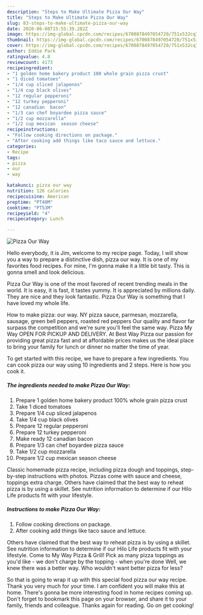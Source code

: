 ```yaml
---
description: "Steps to Make Ultimate Pizza Our Way"
title: "Steps to Make Ultimate Pizza Our Way"
slug: 83-steps-to-make-ultimate-pizza-our-way
date: 2020-06-08T15:55:39.282Z
image: https://img-global.cpcdn.com/recipes/6700878497054720/751x532cq70/pizza-our-way-recipe-main-photo.jpg
thumbnail: https://img-global.cpcdn.com/recipes/6700878497054720/751x532cq70/pizza-our-way-recipe-main-photo.jpg
cover: https://img-global.cpcdn.com/recipes/6700878497054720/751x532cq70/pizza-our-way-recipe-main-photo.jpg
author: Eddie Park
ratingvalue: 4.8
reviewcount: 4173
recipeingredient:
- "1 golden home bakery product 100 whole grain pizza crust"
- "1 diced tomatoes"
- "1/4 cup sliced jalapenos"
- "1/4 cup black olives"
- "12 regular pepperoni"
- "12 turkey pepperoni"
- "12 canadian  bacon"
- "1/3 can chef boyardee pizza sauce"
- "1/2 cup mozzarella"
- "1/2 cup mexican  season cheese"
recipeinstructions:
- "Follow cooking directions on package."
- "After cooking add things like taco sauce and lettuce."
categories:
- Recipe
tags:
- pizza
- our
- way

katakunci: pizza our way 
nutrition: 126 calories
recipecuisine: American
preptime: "PT40M"
cooktime: "PT53M"
recipeyield: "4"
recipecategory: Lunch

---
```



![Pizza Our Way](https://img-global.cpcdn.com/recipes/6700878497054720/751x532cq70/pizza-our-way-recipe-main-photo.jpg)

Hello everybody, it is Jim, welcome to my recipe page. Today, I will show you a way to prepare a distinctive dish, pizza our way. It is one of my favorites food recipes. For mine, I'm gonna make it a little bit tasty. This is gonna smell and look delicious.

Pizza Our Way is one of the most favored of recent trending meals in the world. It is easy, it is fast, it tastes yummy. It is appreciated by millions daily. They are nice and they look fantastic. Pizza Our Way is something that I have loved my whole life.

How to make pizza: our way. NY pizza sauce, parmesan, mozzarella, sausage, green bell peppers, roasted red peppers Our quality and flavor far surpass the competition and we&#39;re sure you&#39;ll feel the same way. Pizza My Way OPEN FOR PICKUP AND DELIVERY. At Best Way Pizza our passion for providing great pizza fast and at affordable prices makes us the ideal place to bring your family for lunch or dinner no matter the time of year.


To get started with this recipe, we have to prepare a few ingredients. You can cook pizza our way using 10 ingredients and 2 steps. Here is how you cook it.

<!--inarticleads1-->

##### The ingredients needed to make Pizza Our Way:

1. Prepare 1 golden home bakery product 100% whole grain pizza crust
1. Take 1 diced tomatoes
1. Prepare 1/4 cup sliced jalapenos
1. Take 1/4 cup black olives
1. Prepare 12 regular pepperoni
1. Prepare 12 turkey pepperoni
1. Make ready 12 canadian  bacon
1. Prepare 1/3 can chef boyardee pizza sauce
1. Take 1/2 cup mozzarella
1. Prepare 1/2 cup mexican  season cheese


Classic homemade pizza recipe, including pizza dough and toppings, step-by-step instructions with photos. Pizzas come with sauce and cheese, toppings extra charge. Others have claimed that the best way to reheat pizza is by using a skillet. See nutrition information to determine if our Hilo Life products fit with your lifestyle. 

<!--inarticleads2-->

##### Instructions to make Pizza Our Way:

1. Follow cooking directions on package.
1. After cooking add things like taco sauce and lettuce.


Others have claimed that the best way to reheat pizza is by using a skillet. See nutrition information to determine if our Hilo Life products fit with your lifestyle. Come to My Way Pizza &amp; Grill! Pick as many pizza toppings as you&#39;d like - we don&#39;t charge by the topping - when you&#39;re done Well, we knew there was a better way. Who wouldn&#39;t want better pizza for less? 

So that is going to wrap it up with this special food pizza our way recipe. Thank you very much for your time. I am confident you will make this at home. There's gonna be more interesting food in home recipes coming up. Don't forget to bookmark this page on your browser, and share it to your family, friends and colleague. Thanks again for reading. Go on get cooking!
